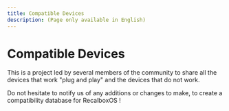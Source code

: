 ```yaml
---
title: Compatible Devices
description: (Page only available in English)
---
```


# Compatible Devices

This is a project led by several members of the community to share all the devices that work "plug and play" and the devices that do not work.

Do not hesitate to notify us of any additions or changes to make, to create a compatibility database for RecalboxOS !

